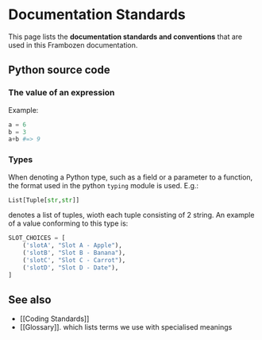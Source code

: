 # Documentation Standards

This page lists the **documentation standards and conventions** that are used in this Frambozen documentation.

## Python source code

### The value of an expression

Example:
```py
a = 6
b = 3
a+b #=> 9
```

### Types

When denoting a Python type, such as a field or a parameter to a function, the format used in the python `typing` module is used. E.g.:

```py
List[Tuple[str,str]]
```

denotes a list of tuples, wioth each tuple consisting of 2 string. An example of a value conforming to this type is:
```py
SLOT_CHOICES = [
    ('slotA', "Slot A - Apple"),
    ('slotB', "Slot B - Banana"),
    ('slotC', "Slot C - Carrot"),
    ('slotD', "Slot D - Date"),
]
```

## See also

* [[Coding Standards]]
* [[Glossary]]. which lists terms we use with specialised meanings